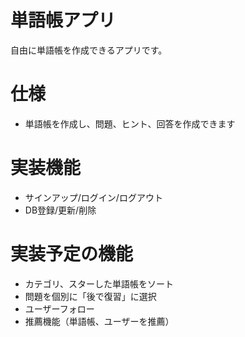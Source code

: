 # 単語帳アプリ
自由に単語帳を作成できるアプリです。

# 仕様
- 単語帳を作成し、問題、ヒント、回答を作成できます

# 実装機能
- サインアップ/ログイン/ログアウト
- DB登録/更新/削除

# 実装予定の機能
- カテゴリ、スターした単語帳をソート
- 問題を個別に「後で復習」に選択
- ユーザーフォロー
- 推薦機能（単語帳、ユーザーを推薦）